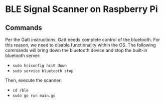 # BLE Signal Scanner on Raspberry Pi 

## Commands

Per the Gatt instructions, Gatt needs complete control of the bluetooth. For this reason, we need to disable functionality within the OS. The following commands will bring down the bluetooth device and stop the built-in bluetooth server:

* `sudo hciconfig hci0 down`
* `sudo service bluetooth stop`

Then, execute the scanner:

* `cd /ble`
* `sudo go run main.go`
